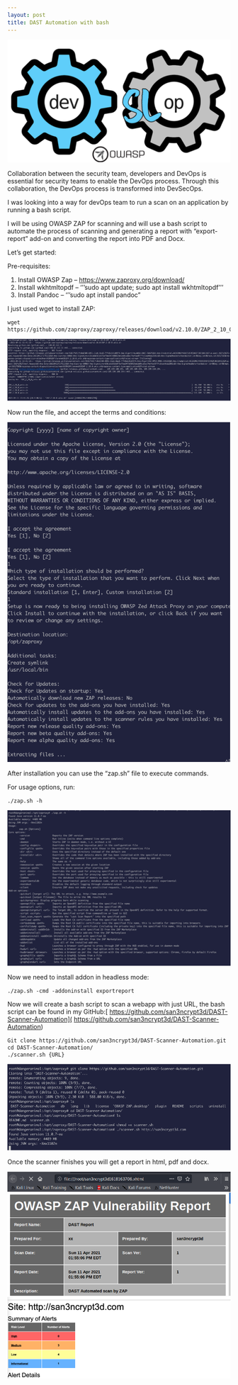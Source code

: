 ```yaml
---
layout: post
title: DAST Automation with bash
---
```

![](/images/2021-4-10-Dast/0.png)

Collaboration between the security team, developers and DevOps is essential for security teams to enable the DevOps process. Through this collaboration, the DevOps process is transformed into DevSecOps.

I was looking into a way for devOps team to run a scan on an application by running a bash script.

I will be using OWASP ZAP for scanning and will use a bash script to automate the process of scanning and generating a report with “export-report” add-on and converting the report into PDF and Docx.

Let’s get started:

Pre-requisites:

1)	Install OWASP Zap – [https://www.zaproxy.org/download/ ]( https://www.zaproxy.org/download/)
2)	 Install wkhtmltopdf – ‘’’sudo apt update; sudo apt install wkhtmltopdf’’’
3)	Install Pandoc – ‘’’sudo apt install pandoc”


I just used wget to install ZAP:

```
wget https://github.com/zaproxy/zaproxy/releases/download/v2.10.0/ZAP_2_10_0_unix.sh
```


![](/images/2021-4-10-Dast/1.png)

Now run the file, and accept the terms and conditions:

![](/images/2021-4-10-Dast/2.png)


After installation you can use the “zap.sh” file to execute commands.

For usage options, run:
```
./zap.sh -h
```

![](/images/2021-4-10-Dast/3.png)

Now we need to install addon in headless mode:
```
./zap.sh -cmd -addoninstall exportreport
```

Now we will create a bash script to scan a webapp with just URL, the bash script can be found in my GitHub:[ https://github.com/san3ncrypt3d/DAST-Scanner-Automation]( https://github.com/san3ncrypt3d/DAST-Scanner-Automation)

```
Git clone https://github.com/san3ncrypt3d/DAST-Scanner-Automation.git
cd DAST-Scanner-Automation/
./scanner.sh {URL}

```


![](/images/2021-4-10-Dast/4.png)

Once the scanner finishes you will get a report in html, pdf and docx.

![](/images/2021-4-10-Dast/5.png)
![](/images/2021-4-10-Dast/6.png)
